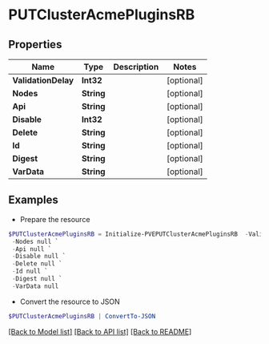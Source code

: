 # PUTClusterAcmePluginsRB
## Properties

Name | Type | Description | Notes
------------ | ------------- | ------------- | -------------
**ValidationDelay** | **Int32** |  | [optional] 
**Nodes** | **String** |  | [optional] 
**Api** | **String** |  | [optional] 
**Disable** | **Int32** |  | [optional] 
**Delete** | **String** |  | [optional] 
**Id** | **String** |  | [optional] 
**Digest** | **String** |  | [optional] 
**VarData** | **String** |  | [optional] 

## Examples

- Prepare the resource
```powershell
$PUTClusterAcmePluginsRB = Initialize-PVEPUTClusterAcmePluginsRB  -ValidationDelay null `
 -Nodes null `
 -Api null `
 -Disable null `
 -Delete null `
 -Id null `
 -Digest null `
 -VarData null
```

- Convert the resource to JSON
```powershell
$PUTClusterAcmePluginsRB | ConvertTo-JSON
```

[[Back to Model list]](../README.md#documentation-for-models) [[Back to API list]](../README.md#documentation-for-api-endpoints) [[Back to README]](../README.md)

